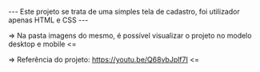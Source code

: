 --- Este projeto se trata de uma simples tela de cadastro, foi utilizador apenas HTML e CSS ---

=> Na pasta imagens do mesmo, é possível visualizar o projeto no modelo desktop e mobile <=

=> Referência do projeto: https://youtu.be/Q68vbJplf7I <=